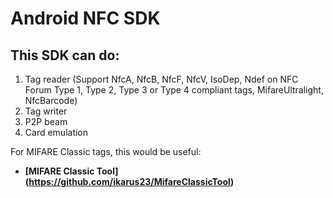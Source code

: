 # Android NFC SDK

## This SDK can do:
1. Tag reader 
(Support NfcA, NfcB, NfcF, NfcV, IsoDep, Ndef on NFC Forum Type 1, Type 2, Type 3 or Type 4 compliant tags, MifareUltralight, NfcBarcode)
2. Tag writer
3. P2P beam
4. Card emulation

For MIFARE Classic tags, this would be useful:
* **[MIFARE Classic Tool]
  (https://github.com/ikarus23/MifareClassicTool)**
